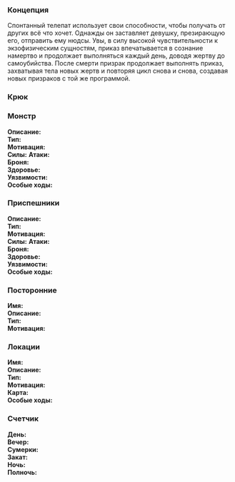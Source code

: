 ### Концепция

Спонтанный телепат использует свои способности, чтобы получать от других всё что хочет. Однажды он заставляет девушку, презирающую его, отправить ему нюдсы. Увы, в силу высокой чувствительности к экзофизическим сущностям, приказ впечатывается в сознание намертво и продолжает выполняться каждый день, доводя жертву до самоубийства. После смерти призрак продолжает выполнять приказ, захватывая тела новых жертв и повторяя цикл снова и снова, создавая новых призраков с той же программой.

### Крюк

### Монстр

**Описание:**  
**Тип:**  
**Мотивация:**  
**Силы:**
**Атаки:**  
**Броня:**  
**Здоровье:**  
**Уязвимости:**  
**Особые ходы:**  

### Приспешники

**Описание:**  
**Тип:**  
**Мотивация:**  
**Силы:**
**Атаки:**  
**Броня:**  
**Здоровье:**  
**Уязвимости:**  
**Особые ходы:**  

### Посторонние

**Имя:**  
**Описание:**  
**Тип:**  
**Мотивация:**  

### Локации

**Имя:**  
**Описание:**  
**Тип:**  
**Мотивация:**  
**Карта:**  
**Особые ходы:**  

### Счетчик

**День:**  
**Вечер:**  
**Сумерки:**  
**Закат:**  
**Ночь:**  
**Полночь:**  
